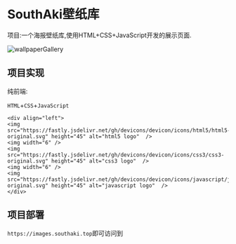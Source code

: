 # SouthAki壁纸库

项目:一个海报壁纸库,使用HTML+CSS+JavaScript开发的展示页面.

![wallpaperGallery](https://socialify.git.ci/xieleihan/wallpaperGallery/image?description=1&font=Source%20Code%20Pro&forks=1&issues=1&language=1&logo=https%3A%2F%2Favatars.githubusercontent.com%2Fu%2F57227318%3Fv%3D4&name=1&owner=1&pattern=Floating%20Cogs&pulls=1&stargazers=1&theme=Light)

## 项目实现

纯前端:

`HTML`+`CSS`+`JavaScript`

	<div align="left">
	<img src="https://fastly.jsdelivr.net/gh/devicons/devicon/icons/html5/html5-original.svg" height="45" alt="html5 logo"  />
	<img width="6" />
	<img src="https://fastly.jsdelivr.net/gh/devicons/devicon/icons/css3/css3-original.svg" height="45" alt="css3 logo"  />
	<img width="6" />
	<img src="https://fastly.jsdelivr.net/gh/devicons/devicon/icons/javascript/javascript-original.svg" height="45" alt="javascript logo"  />
	</div>

## 项目部署

`https://images.southaki.top`即可访问到

